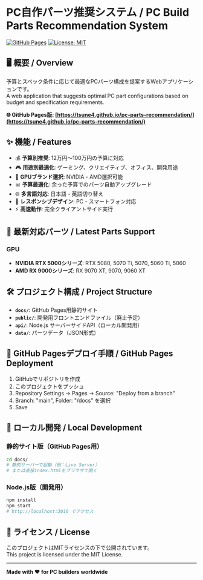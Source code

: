 # PC自作パーツ推奨システム / PC Build Parts Recommendation System

[![GitHub Pages](https://img.shields.io/badge/GitHub%20Pages-Live-brightgreen)](https://tsune4.github.io/pc-parts-recommendation/)
[![License: MIT](https://img.shields.io/badge/License-MIT-blue.svg)](https://opensource.org/licenses/MIT)

## 🖥️ 概要 / Overview

予算とスペック条件に応じて最適なPCパーツ構成を提案するWebアプリケーションです。  
A web application that suggests optimal PC part configurations based on budget and specification requirements.

**🌐 GitHub Pages版: [https://tsune4.github.io/pc-parts-recommendation/](https://tsune4.github.io/pc-parts-recommendation/)**

## ✨ 機能 / Features

- 💰 **予算別推奨**: 12万円〜100万円の予算に対応
- 🎮 **用途別最適化**: ゲーミング、クリエイティブ、オフィス、開発用途
- 🔧 **GPUブランド選択**: NVIDIA・AMD選択可能
- 📊 **予算最適化**: 余った予算でのパーツ自動アップグレード
- 🌐 **多言語対応**: 日本語・英語切り替え
- 📱 **レスポンシブデザイン**: PC・スマートフォン対応
- ⚡ **高速動作**: 完全クライアントサイド実行

## 🚀 最新対応パーツ / Latest Parts Support

### GPU
- **NVIDIA RTX 5000シリーズ**: RTX 5080, 5070 Ti, 5070, 5060 Ti, 5060
- **AMD RX 9000シリーズ**: RX 9070 XT, 9070, 9060 XT

## 🛠️ プロジェクト構成 / Project Structure

- **`docs/`**: GitHub Pages用静的サイト
- **`public/`**: 開発用フロントエンドファイル（廃止予定）
- **`api/`**: Node.js サーバーサイドAPI（ローカル開発用）
- **`data/`**: パーツデータ（JSON形式）

## 🎯 GitHub Pagesデプロイ手順 / GitHub Pages Deployment

1. GitHubでリポジトリを作成
2. このプロジェクトをプッシュ
3. Repository Settings → Pages → Source: "Deploy from a branch"
4. Branch: "main", Folder: "/docs" を選択
5. Save

## 🔧 ローカル開発 / Local Development

### 静的サイト版（GitHub Pages用）
```bash
cd docs/
# 静的サーバーで起動（例：Live Server）
# または直接index.htmlをブラウザで開く
```

### Node.js版（開発用）
```bash
npm install
npm start
# http://localhost:3010 でアクセス
```

## 📄 ライセンス / License

このプロジェクトはMITライセンスの下で公開されています。  
This project is licensed under the MIT License.

---

**Made with ❤️ for PC builders worldwide**
